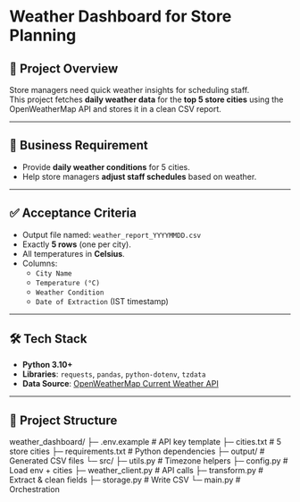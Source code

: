 # Weather Dashboard for Store Planning

## 📌 Project Overview
Store managers need quick weather insights for scheduling staff.  
This project fetches **daily weather data** for the **top 5 store cities** using the OpenWeatherMap API and stores it in a clean CSV report.

---

## 🎯 Business Requirement
- Provide **daily weather conditions** for 5 cities.  
- Help store managers **adjust staff schedules** based on weather.  

---

## ✅ Acceptance Criteria
- Output file named: `weather_report_YYYYMMDD.csv`  
- Exactly **5 rows** (one per city).  
- All temperatures in **Celsius**.  
- Columns:
  - `City Name`
  - `Temperature (°C)`
  - `Weather Condition`
  - `Date of Extraction` (IST timestamp)

---

## 🛠 Tech Stack
- **Python 3.10+**  
- **Libraries**: `requests`, `pandas`, `python-dotenv`, `tzdata`  
- **Data Source**: [OpenWeatherMap Current Weather API](https://openweathermap.org/current)

---

## 📂 Project Structure
weather_dashboard/
├─ .env.example # API key template
├─ cities.txt # 5 store cities
├─ requirements.txt # Python dependencies
├─ output/ # Generated CSV files
└─ src/
├─ utils.py # Timezone helpers
├─ config.py # Load env + cities
├─ weather_client.py # API calls
├─ transform.py # Extract & clean fields
├─ storage.py # Write CSV
└─ main.py # Orchestration
